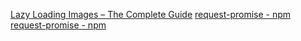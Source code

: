 [Lazy Loading Images – The Complete Guide](https://imagekit.io/blog/lazy-loading-images-complete-guide/#)
[request-promise  -  npm](https://www.npmjs.com/package/request-promise)
[request-promise  -  npm](https://www.npmjs.com/package/request-promise)
